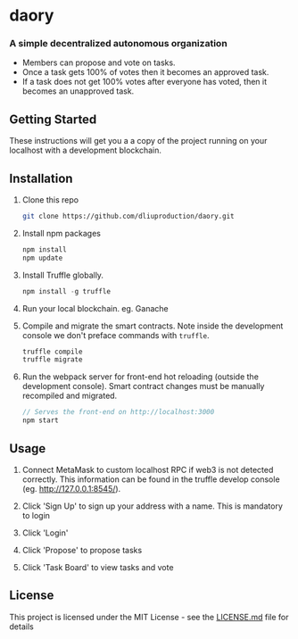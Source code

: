 
# daory
### A simple decentralized autonomous organization

- Members can propose and vote on tasks. 
- Once a task gets 100% of votes then it becomes an approved task. 
- If a task does not get 100% votes after everyone has voted, then it becomes an unapproved task.

## Getting Started

These instructions will get you a a copy of the project running on your localhost with a development blockchain.

## Installation

1. Clone this repo
    ```bash
    git clone https://github.com/dliuproduction/daory.git
    ```
    
2. Install npm packages
    ```bash
    npm install
    npm update
    ```

3. Install Truffle globally.
    ```javascript
    npm install -g truffle
    ```
    
4. Run your local blockchain. eg. Ganache

    
5. Compile and migrate the smart contracts. Note inside the development console we don't preface commands with `truffle`.
    ```javascript
    truffle compile
    truffle migrate
    ```

6. Run the webpack server for front-end hot reloading (outside the development console). Smart contract changes must be manually recompiled and migrated.
    ```javascript
    // Serves the front-end on http://localhost:3000
    npm start
    ```
    
## Usage

1. Connect MetaMask to custom localhost RPC if web3 is not detected correctly. This information can be found in the truffle develop console (eg. http://127.0.0.1:8545/).

2. Click 'Sign Up' to sign up your address with a name. This is mandatory to login

3. Click 'Login' 

4. Click 'Propose' to propose tasks

5. Click 'Task Board' to view tasks and vote 

## License

This project is licensed under the MIT License - see the [LICENSE.md](https://github.com/dliuproduction/daory/blob/master/LICENSE) file for details

